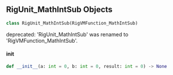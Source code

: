 ## RigUnit_MathIntSub Objects

```python
class RigUnit_MathIntSub(RigVMFunction_MathIntSub)
```

deprecated: 'RigUnit_MathIntSub' was renamed to 'RigVMFunction_MathIntSub'.

<a id="unreal.RigUnit_MathIntSub.__init__"></a>

#### __init__

```python
def __init__(a: int = 0, b: int = 0, result: int = 0) -> None
```

<a id="unreal.RigVMFunction_MathIntMul"></a>